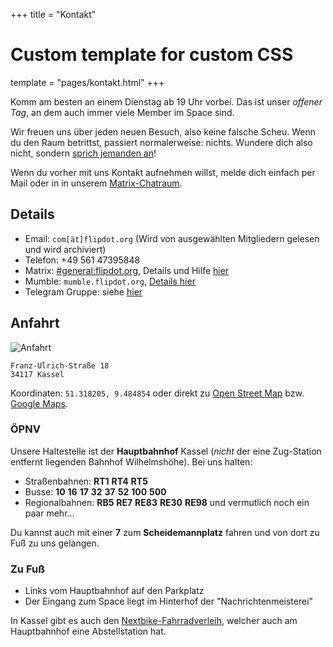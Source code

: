 +++
title = "Kontakt"

# Custom template for custom CSS
template = "pages/kontakt.html"
+++

Komm am besten an einem Dienstag ab 19 Uhr vorbei. Das ist unser *offener Tag*,
an dem auch immer viele Member im Space sind.

Wir freuen uns über jeden neuen Besuch, also keine falsche Scheu. Wenn du den
Raum betrittst, passiert normalerweise: nichts. Wundere dich also nicht, sondern
[sprich jemanden an](https://web.archive.org/web/20180207085018/https://store.xkcd.com/products/just-shy)!

Wenn du vorher mit uns Kontakt aufnehmen willst, melde dich einfach per Mail
oder in in unserem [Matrix-Chatraum][matrix].

## Details

* Email: `com[ät]flipdot.org` (Wird von ausgewählten Mitgliedern gelesen und wird archiviert)
* Telefon: +49 561 47395848
* Matrix: [#general:flipdot.org][matrix], Details und Hilfe [hier][matrix-details]
* Mumble: `mumble.flipdot.org`, [Details hier][mumble-details]
* Telegram Gruppe: siehe [hier][telegram-details]

[matrix]: https://matrix.to/#/#general:flipdot.org?via=flipdot.org&via=matrix.org
[matrix-details]: /matrix/
[mumble-details]: /mumble/
[telegram-details]: /matrix/#Telegram

## Anfahrt

![Anfahrt](/media/kontakt_map.png)

```
Franz-Ulrich-Straße 18
34117 Kassel
```

Koordinaten: `51.318205, 9.484854` oder direkt zu [Open Street Map][osm] bzw. [Google Maps][gmaps].

[osm]: https://www.openstreetmap.org/node/1716494567/
[gmaps]: https://www.google.de/maps/place/Flipdot+Hackerspace+Kassel/@51.318212,9.4826443,17z/data=!3m1!4b1!4m5!3m4!1s0x47bb3f3569c83b53:0x6bb77c6ef1794ed2!8m2!3d51.318212!4d9.484833

### ÖPNV

Unsere Haltestelle ist der **Hauptbahnhof** Kassel (*nicht* der eine
Zug-Station entfernt liegenden Bahnhof Wilhelmshöhe). Bei uns halten:

* Straßenbahnen:
  <b class="public-transport tram">RT1</b>
  <b class="public-transport tram">RT4</b>
  <b class="public-transport tram">RT5</b>
* Busse:
  <b class="public-transport bus">10</b>
  <b class="public-transport bus">16</b>
  <b class="public-transport bus">17</b>
  <b class="public-transport bus">32</b>
  <b class="public-transport bus">37</b>
  <b class="public-transport bus">52</b>
  <b class="public-transport bus">100</b>
  <b class="public-transport bus">500</b>
* Regionalbahnen:
  <b class="public-transport regional-train">RB5</b>
  <b class="public-transport regional-train">RE7</b>
  <b class="public-transport regional-train">RE83</b>
  <b class="public-transport regional-train">RE30</b>
  <b class="public-transport regional-train">RE98</b>
  und vermutlich noch ein paar mehr...

Du kannst auch mit einer <b class="public-transport tram">7</b> zum
**Scheidemannplatz** fahren und von dort zu Fuß zu uns gelangen.

### Zu Fuß

* Links vom Hauptbahnhof auf den Parkplatz
* Der Eingang zum Space liegt im Hinterhof der "Nachrichtenmeisterei"

In Kassel gibt es auch den [Nextbike-Fahrradverleih](https://www.nextbike.de/de/kassel/),
welcher auch am Hauptbahnhof eine Abstellstation hat.
